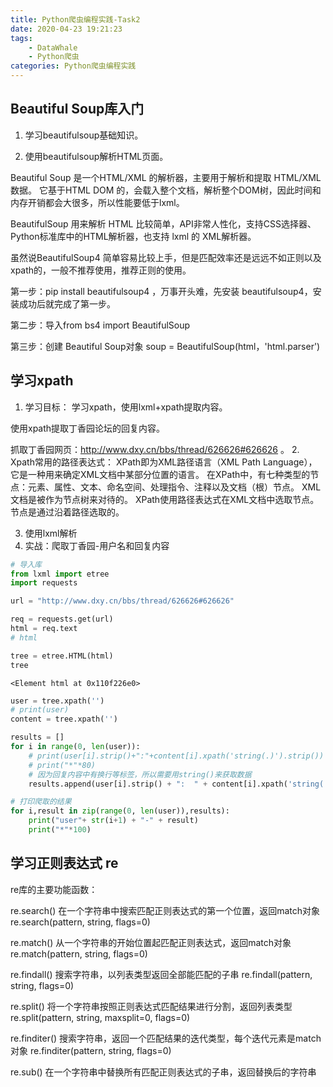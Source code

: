 ```yaml
---
title: Python爬虫编程实践-Task2
date: 2020-04-23 19:21:23
tags:
    - DataWhale
    - Python爬虫
categories: Python爬虫编程实践
---
```


## Beautiful Soup库入门
1. 学习beautifulsoup基础知识。

2. 使用beautifulsoup解析HTML页面。

Beautiful Soup 是一个HTML/XML 的解析器，主要用于解析和提取 HTML/XML 数据。 
它基于HTML DOM 的，会载入整个文档，解析整个DOM树，因此时间和内存开销都会大很多，所以性能要低于lxml。

BeautifulSoup 用来解析 HTML 比较简单，API非常人性化，支持CSS选择器、Python标准库中的HTML解析器，也支持 lxml 的 XML解析器。

虽然说BeautifulSoup4 简单容易比较上手，但是匹配效率还是远远不如正则以及xpath的，一般不推荐使用，推荐正则的使用。

第一步：pip install beautifulsoup4 ，万事开头难，先安装 beautifulsoup4，安装成功后就完成了第一步。

第二步：导入from bs4 import BeautifulSoup

第三步：创建 Beautiful Soup对象   soup = BeautifulSoup(html，'html.parser') 

## 学习xpath
1.  学习目标：
学习xpath，使用lxml+xpath提取内容。

使用xpath提取丁香园论坛的回复内容。

抓取丁香园网页：http://www.dxy.cn/bbs/thread/626626#626626 。
2. Xpath常用的路径表达式：
XPath即为XML路径语言（XML Path Language），它是一种用来确定XML文档中某部分位置的语言。
在XPath中，有七种类型的节点：元素、属性、文本、命名空间、处理指令、注释以及文档（根）节点。
XML文档是被作为节点树来对待的。
XPath使用路径表达式在XML文档中选取节点。节点是通过沿着路径选取的。

3. 使用lxml解析
4. 实战：爬取丁香园-用户名和回复内容


```python
# 导入库
from lxml import etree
import requests

url = "http://www.dxy.cn/bbs/thread/626626#626626"
```


```python
req = requests.get(url)
html = req.text
# html
```


```python
tree = etree.HTML(html) 
tree
```




    <Element html at 0x110f226e0>




```python
user = tree.xpath('')
# print(user)
content = tree.xpath('')
```


```python
results = []
for i in range(0, len(user)):
    # print(user[i].strip()+":"+content[i].xpath('string(.)').strip())
    # print("*"*80)
    # 因为回复内容中有换行等标签，所以需要用string()来获取数据
    results.append(user[i].strip() + ":  " + content[i].xpath('string(.)').strip())
```


```python
# 打印爬取的结果
for i,result in zip(range(0, len(user)),results):
    print("user"+ str(i+1) + "-" + result)
    print("*"*100)
```

## 学习正则表达式 re
re库的主要功能函数：

re.search() 在一个字符串中搜索匹配正则表达式的第一个位置，返回match对象
re.search(pattern, string, flags=0)

re.match() 从一个字符串的开始位置起匹配正则表达式，返回match对象
re.match(pattern, string, flags=0)

re.findall() 搜索字符串，以列表类型返回全部能匹配的子串
re.findall(pattern, string, flags=0)

re.split() 将一个字符串按照正则表达式匹配结果进行分割，返回列表类型
re.split(pattern, string, maxsplit=0, flags=0)

re.finditer() 搜索字符串，返回一个匹配结果的迭代类型，每个迭代元素是match对象
re.finditer(pattern, string, flags=0)

re.sub() 在一个字符串中替换所有匹配正则表达式的子串，返回替换后的字符串


